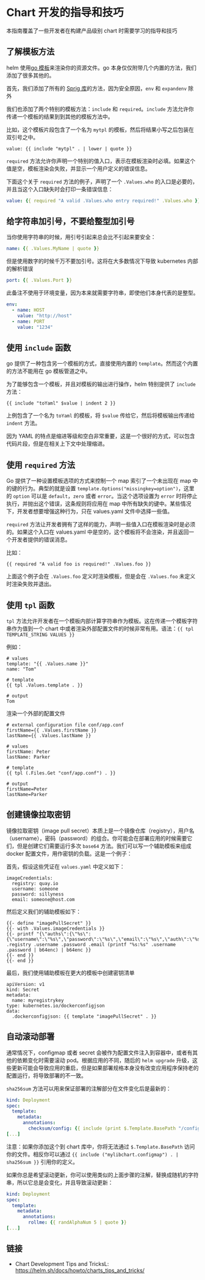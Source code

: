 # Chart 开发的指导和技巧

本指南覆盖了一些开发者在构建产品级别 chart 时需要学习的指导和技巧

## 了解模板方法

helm 使用[go 模板](https://godoc.org/text/template)来渲染你的资源文件。go 本身仅仅附带几个内置的方法，我们添加了很多其他的。

首先，我们添加了所有的 [Sprig 库](https://masterminds.github.io/sprig/)的方法，因为安全原因，`env` 和 `expandenv` 除外

我们也添加了两个特别的模板方法：`include` 和 `required`。`include` 方法允许你传递一个模板的结果到到其他的模板方法中。

比如，这个模板片段包含了一个名为 `mytpl` 的模板，然后将结果小写之后包装在双引号之中。

```
value: {{ include "mytpl" . | lower | quote }}
```

`required` 方法允许你声明一个特别的值入口，表示在模板渲染时必填。如果这个值是空，模板渲染会失败，并显示一个用户定义的错误信息。

下面这个关于 `required` 方法的例子，声明了一个 `.Values.who` 的入口是必要的，并且当这个入口缺失时会打印一条错误信息：

```yaml
value: {{ required "A valid .Values.who entry required!" .Values.who }}
```

## 给字符串加引号，不要给整型加引号

当你使用字符串的时候，用引号引起来总会比不引起来要安全：

```yaml
name: {{ .Values.MyName | quote }}
```

但是使用数字的时候千万不要加引号。这将在大多数情况下导致 kubernetes 内部的解析错误

```yaml
port: {{ .Values.Port }}
```

此备注不使用于环境变量，因为本来就需要字符串，即使他们本身代表的是整型。

```yaml
env:
  - name: HOST
    value: "http://host"
  - name: PORT
    value: "1234"
```

## 使用 `include` 函数

go 提供了一种包含另一个模板的方式，直接使用内置的 `template`。然而这个内置的方法不能用在 go 模板管道之中。

为了能够包含一个模板，并且对模板的输出进行操作，helm 特别提供了 `include` 方法：

```
{{ include "toYaml" $value | indent 2 }}
```

上例包含了一个名为 `toYaml` 的模板，将 `$value` 传给它，然后将模板输出传递给 `indent` 方法。

因为 YAML 的特点是缩进等级和空白非常重要，这是一个很好的方式，可以包含代码片段，但是在相关上下文中处理缩进。

## 使用 `required` 方法

Go 提供了一种设置模板选项的方式来控制一个 map 索引了一个未出现在 map 中的键的行为。典型的就是设置 `template.Options("missingkey=option")`，这里的 `option` 可以是 `default`，`zero` 或者 `error`。当这个选项设置为 `error` 时将停止执行，并抛出这个错误，这条规则将应用在 map 中所有缺失的键中。某些情况下，开发者想要增强这种行为，只在 values.yaml 文件中选择一些值。

`required` 方法让开发者拥有了这样的能力，声明一些值入口在模板渲染时是必须的。如果这个入口在 values.yaml 中是空的，这个模板将不会渲染，并且返回一个开发者提供的错误消息。

比如：

```
{{ required "A valid foo is required!" .Values.foo }}
```

上面这个例子会在 `.Values.foo` 定义时渲染模板，但是会在 `.Values.foo` 未定义时渲染失败并退出。

## 使用 `tpl` 函数

`tpl` 方法允许开发者在一个模板内部计算字符串作为模板。这在传递一个模板字符串作为值到一个 chart 中或者渲染外部配置文件的时候非常有用。语法：`{{ tpl TEMPLATE_STRING VALUES }}`

例如：

```
# values
template: "{{ .Values.name }}"
name: "Tom"

# template
{{ tpl .Values.template . }}

# output
Tom
```

渲染一个外部的配置文件

```
# external configuration file conf/app.conf
firstName={{ .Values.firstName }}
lastName={{ .Values.lastName }}

# values
firstName: Peter
lastName: Parker

# template
{{ tpl (.Files.Get "conf/app.conf") . }}

# output
firstName=Peter
lastName=Parker
```

## 创建镜像拉取密钥

镜像拉取密钥（image pull secret）本质上是一个镜像仓库（registry），用户名（username），密码（password）的组合。你可能会在部署应用的时候需要它们，但是创建它们需要运行多次 `base64` 方法。我们可以写一个辅助模板来组成 docker 配置文件，用作密钥的负载。这是一个例子：

首先，假设这些凭证在 `values.yaml` 中定义如下：

```
imageCredentials:
  registry: quay.io
  username: someone
  password: sillyness
  email: someone@host.com
```

然后定义我们的辅助模板如下：

```
{{- define "imagePullSecret" }}
{{- with .Values.imageCredentials }}
{{- printf "{\"auths\":{\"%s\":{\"username\":\"%s\",\"password\":\"%s\",\"email\":\"%s\",\"auth\":\"%s\"}}}" .registry .username .password .email (printf "%s:%s" .username .password | b64enc) | b64enc }}
{{- end }}
{{- end }}
```

最后，我们使用辅助模板在更大的模板中创建密钥清单

```
apiVersion: v1
kind: Secret
metadata:
  name: myregistrykey
type: kubernetes.io/dockerconfigjson
data:
  .dockerconfigjson: {{ template "imagePullSecret" . }}
```

## 自动滚动部署

通常情况下，configmap 或者 secret 会被作为配置文件注入到容器中，或者有其他的依赖变化时需要滚动 pod。根据应用的不同，随后的 `helm upgrade` 升级，这些更新可能会导致应用的重启，但是如果部署规格本身没有改变应用程序保持老的配置运行，将导致部署的不一致。

`sha256sum` 方法可以用来保证部署的注解部分在文件变化后是最新的：

```yaml
kind: Deployment
spec:
  template:
    metadata:
      annotations:
        checksum/config: {{ include (print $.Template.BasePath "/configmap.yaml") . | sha256sum }}
[...]
```

注意：如果你添加这个到 chart 库中，你将无法通过 `$.Template.BasePath` 访问你的文件。相反你可以通过 `{{ include ("mylibchart.configmap") . | sha256sum }}` 引用你的定义。

如果你总是希望滚动更新，你可以使用类似的上面步骤的注解，替换成随机的字符串，所以它总是会变化，并且导致滚动更新：

```yaml
kind: Deployment
spec:
  template:
    metadata:
      annotations:
        rollme: {{ randAlphaNum 5 | quote }}
[...]
```

## 链接

- Chart Development Tips and TricksL: <https://helm.sh/docs/howto/charts_tips_and_tricks/>
